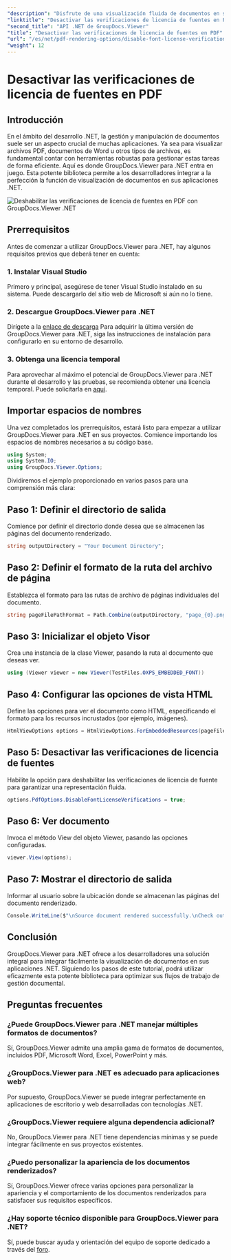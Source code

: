```yaml
---
"description": "Disfrute de una visualización fluida de documentos en su .NET con GroupDocs.Viewer para .NET. Integre y personalice fácilmente la representación de documentos con mínimas dependencias."
"linktitle": "Desactivar las verificaciones de licencia de fuentes en PDF"
"second_title": "API .NET de GroupDocs.Viewer"
"title": "Desactivar las verificaciones de licencia de fuentes en PDF"
"url": "/es/net/pdf-rendering-options/disable-font-license-verifications-pdf/"
"weight": 12
---
```


# Desactivar las verificaciones de licencia de fuentes en PDF

## Introducción
En el ámbito del desarrollo .NET, la gestión y manipulación de documentos suele ser un aspecto crucial de muchas aplicaciones. Ya sea para visualizar archivos PDF, documentos de Word u otros tipos de archivos, es fundamental contar con herramientas robustas para gestionar estas tareas de forma eficiente. Aquí es donde GroupDocs.Viewer para .NET entra en juego. Esta potente biblioteca permite a los desarrolladores integrar a la perfección la función de visualización de documentos en sus aplicaciones .NET.

![Deshabilitar las verificaciones de licencia de fuentes en PDF con GroupDocs.Viewer .NET](/viewer/pdf-rendering-options/disable-font-license-verifications-in-pdf.png)

## Prerrequisitos
Antes de comenzar a utilizar GroupDocs.Viewer para .NET, hay algunos requisitos previos que deberá tener en cuenta:
### 1. Instalar Visual Studio
Primero y principal, asegúrese de tener Visual Studio instalado en su sistema. Puede descargarlo del sitio web de Microsoft si aún no lo tiene.
### 2. Descargue GroupDocs.Viewer para .NET
Dirígete a la [enlace de descarga](https://releases.groupdocs.com/viewer/net/) Para adquirir la última versión de GroupDocs.Viewer para .NET, siga las instrucciones de instalación para configurarlo en su entorno de desarrollo.
### 3. Obtenga una licencia temporal
Para aprovechar al máximo el potencial de GroupDocs.Viewer para .NET durante el desarrollo y las pruebas, se recomienda obtener una licencia temporal. Puede solicitarla en [aquí](https://purchase.groupdocs.com/temporary-license/).

## Importar espacios de nombres
Una vez completados los prerrequisitos, estará listo para empezar a utilizar GroupDocs.Viewer para .NET en sus proyectos. Comience importando los espacios de nombres necesarios a su código base.
```csharp
using System;
using System.IO;
using GroupDocs.Viewer.Options;
```

Dividiremos el ejemplo proporcionado en varios pasos para una comprensión más clara:
## Paso 1: Definir el directorio de salida
Comience por definir el directorio donde desea que se almacenen las páginas del documento renderizado.
```csharp
string outputDirectory = "Your Document Directory";
```
## Paso 2: Definir el formato de la ruta del archivo de página
Establezca el formato para las rutas de archivo de páginas individuales del documento.
```csharp
string pageFilePathFormat = Path.Combine(outputDirectory, "page_{0}.png");
```
## Paso 3: Inicializar el objeto Visor
Crea una instancia de la clase Viewer, pasando la ruta al documento que deseas ver.
```csharp
using (Viewer viewer = new Viewer(TestFiles.OXPS_EMBEDDED_FONT))
```
## Paso 4: Configurar las opciones de vista HTML
Define las opciones para ver el documento como HTML, especificando el formato para los recursos incrustados (por ejemplo, imágenes).
```csharp
HtmlViewOptions options = HtmlViewOptions.ForEmbeddedResources(pageFilePathFormat);
```
## Paso 5: Desactivar las verificaciones de licencia de fuentes
Habilite la opción para deshabilitar las verificaciones de licencia de fuente para garantizar una representación fluida.
```csharp
options.PdfOptions.DisableFontLicenseVerifications = true;
```
## Paso 6: Ver documento
Invoca el método View del objeto Viewer, pasando las opciones configuradas.
```csharp
viewer.View(options);
```
## Paso 7: Mostrar el directorio de salida
Informar al usuario sobre la ubicación donde se almacenan las páginas del documento renderizado.
```csharp
Console.WriteLine($"\nSource document rendered successfully.\nCheck output in {outputDirectory}.");
```

## Conclusión
GroupDocs.Viewer para .NET ofrece a los desarrolladores una solución integral para integrar fácilmente la visualización de documentos en sus aplicaciones .NET. Siguiendo los pasos de este tutorial, podrá utilizar eficazmente esta potente biblioteca para optimizar sus flujos de trabajo de gestión documental.
## Preguntas frecuentes
### ¿Puede GroupDocs.Viewer para .NET manejar múltiples formatos de documentos?
Sí, GroupDocs.Viewer admite una amplia gama de formatos de documentos, incluidos PDF, Microsoft Word, Excel, PowerPoint y más.
### ¿GroupDocs.Viewer para .NET es adecuado para aplicaciones web?
Por supuesto, GroupDocs.Viewer se puede integrar perfectamente en aplicaciones de escritorio y web desarrolladas con tecnologías .NET.
### ¿GroupDocs.Viewer requiere alguna dependencia adicional?
No, GroupDocs.Viewer para .NET tiene dependencias mínimas y se puede integrar fácilmente en sus proyectos existentes.
### ¿Puedo personalizar la apariencia de los documentos renderizados?
Sí, GroupDocs.Viewer ofrece varias opciones para personalizar la apariencia y el comportamiento de los documentos renderizados para satisfacer sus requisitos específicos.
### ¿Hay soporte técnico disponible para GroupDocs.Viewer para .NET?
Sí, puede buscar ayuda y orientación del equipo de soporte dedicado a través del [foro](https://forum.groupdocs.com/c/viewer/9).
